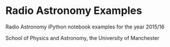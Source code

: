 # Radio Astronomy Examples
Radio Astronomy iPython notebook examples for the year 2015/16

School of Physics and Astronomy, the University of Manchester
